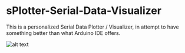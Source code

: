 # sPlotter-Serial-Data-Visualizer
This is a personalized Serial Data Plotter / Visualizer, in attempt to have something better than what Arduino IDE offers. 

![alt text](./assets/UI_overview_ws_.png)